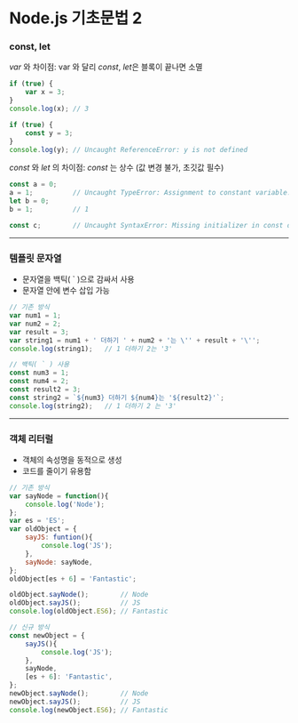 # Node.js 기초문법 2
### const, let
*var* 와 차이점: var 와 달리 *const*, *let*은 블록이 끝나면 소멸
```js
if (true) {
    var x = 3;
}
console.log(x); // 3

if (true) {
    const y = 3;
}
console.log(y); // Uncaught ReferenceError: y is not defined
```
*const* 와 *let* 의 차이점: *const* 는 상수 (값 변경 불가, 초깃값 필수)
```js
const a = 0;
a = 1;          // Uncaught TypeError: Assignment to constant variable.
let b = 0;
b = 1;          // 1

const c;        // Uncaught SyntaxError: Missing initializer in const declaration
```
___
### 템플릿 문자열
- 문자열을 백틱( ` )으로 감싸서 사용
- 문자열 안에 변수 삽입 가능
```js
// 기존 방식
var num1 = 1;
var num2 = 2;
var result = 3;
var string1 = num1 + ' 더하기 ' + num2 + '는 \'' + result + '\'';
console.log(string1);   // 1 더하기 2는 '3'
```
```js
// 백틱( ` ) 사용
const num3 = 1;
const num4 = 2;
const result2 = 3;
const string2 = `${num3} 더하기 ${num4}는 '${result2}'`;
console.log(string2);   // 1 더하기 2 는 '3'
```
___
### 객체 리터럴
- 객체의 속성명을 동적으로 생성
- 코드를 줄이기 유용함
```js
// 기존 방식
var sayNode = function(){
    console.log('Node');
};
var es = 'ES';
var oldObject = {
    sayJS: funtion(){
        console.log('JS');
    },
    sayNode: sayNode,
};
oldObject[es + 6] = 'Fantastic';

oldObject.sayNode();        // Node
oldObject.sayJS();          // JS
console.log(oldObject.ES6); // Fantastic
```
```js
// 신규 방식
const newObject = {
    sayJS(){
        console.log('JS');
    },
    sayNode,
    [es + 6]: 'Fantastic',
};
newObject.sayNode();        // Node
newObject.sayJS();          // JS
console.log(newObject.ES6); // Fantastic
```